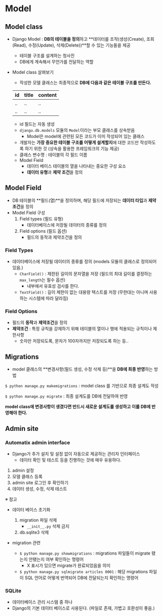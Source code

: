 # Model

## Model class

- Django Model : **DB의 테이블을 정의**하고 **데이터를 조작(생성(Create), 조회(Read), 수정(Update), 삭제(Delete))**할 수 있는 기능들을 제공
    - 테이블 구조를 설계하는 청사진
    - DB에게 계속해서 무언가를 전달하는 역할
- Model class 살펴보기
    - 작성한 모델 클래스는 최종적으로 **DB에 다음과 같은 테이블 구조를 만든다.**
    
    | id | title | content |
    | --- | --- | --- |
    | .. | .. | .. |
    | .. | .. | .. |
    
    - id 필드는 자동 생성
    - `django.db.models` 모듈의 `Model`이라는 부모 클래스를 상속받음
        - Model은 model에 관련된 모든 코드가 이미 작성되어 있는 클래스
    - 개발자는 **가장 중요한 테이블 구조를 어떻게 설계할지**에 대한 코드만 작성하도록 하기 위한 것 (상속을 활용한 프레임워크의 기능 제공)
    - 클래스 변수명 : 테이블의 각 필드 이름
    - Model Field
        - 데이터 베이스 테이블의 열을 나타내는 중요한 구성 요소
        - **데이터 유형**과 **제약 조건**을 정의

## Model Field

- DB 테이블의 **필드(열)**을 정의하며, 해당 필드에 저장되는 **데이터 타입**과 **제약 조건**을 정의
- Model Field 구성
    1. Field types (필드 유형)
        - 데이터베이스에 저장될 데이터의 종류를 정의
    2. Field options (필드 옵션)
        - 필드의 동작과 제약조건을 정의

### Field Types

- 데이터베이스에 저장될 데이터의 종류를 정의 (models 모듈의 클래스로 정의되어 있음.)
    - `CharField()` : 제한된 길이의 문자열을 저장 (필드의 최대 길이를 결정하는 `max_length`는 필수 옵션)
        - 내부에서 유효성 검사를 한다.
    - `TextField()` : 길이 제한이 없는 대용량 텍스트를 저장 (무한대는 아니며 사용하는 시스템에 따라 달라짐)

### Field Options

- 필드의 **동작**과 **제약조건**을 정의
- **제약조건** : 특정 규칙을 강제하기 위해 테이블의 열이나 행에 적용되는 규칙이나 제한사항
    - 숫자만 저장되도록, 문자가 100자까지만 저장되도록 하는 등..

## Migrations

- model 클래스의 **변경사항(필드 생성, 수정 삭제 등)**을 **DB에 최종 반영**하는 방법

`$ python manage.py makemigrations`  : model class 를 기반으로 최종 설계도 작성

`$ python manage.py migrate` : 최종 설계도를 DB에 전달하여 반영

**model class에 변경사항이 생겼다면 반드시 새로운 설계도를 생성하고 이를 DB에 반영해야 한다.**

## Admin site

### Automatix admin interface

- Django가 추가 설치 및 설정 없이 자동으로 제공하는 관리자 인터페이스
    - 데이터 확인 및 테스트 등을 진행하는 것에 매우 유용하다.

1. admin 설정
2. 모델 클래스 등록
3. admin site 로그인 후 확인하기
4. 데이터 생성, 수정, 삭제 테스트

※  참고

- 데이터 베이스 초기화
    1. migration 파일 삭제
        - `__init__.py` 삭제 금지
    2. db.sqlite3 삭제

- migration 관련
    - `$ python manage.py showmigrations`  :  migrations 파일들이 migrate 됐는지 안됐는지 여부 확인하는 명령어
        - X 표시가 있으면 migrate가 완료되었음을 의미
    - `$ python manage.py sqlmigrate articles 0001` : 해당 migrations 파일이 SQL 언어로 어떻게 번역되어 DB에 전달되는지 확인하는 명령어

### SQLite

- 데이터베이스 관리 시스템 중 하나
- Django의 기본 데이터 베이스로 사용된다. (파일로 존재, 가볍고 호환성이 좋음.)
